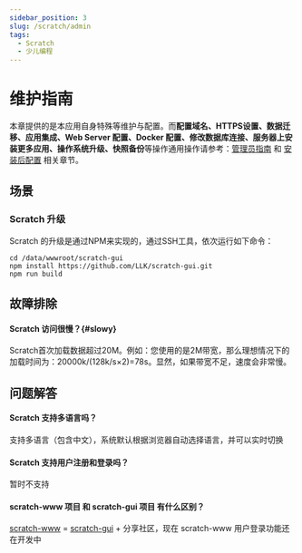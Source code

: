 ```yaml
---
sidebar_position: 3
slug: /scratch/admin
tags:
  - Scratch
  - 少儿编程
---
```


# 维护指南

本章提供的是本应用自身特殊等维护与配置。而**配置域名、HTTPS设置、数据迁移、应用集成、Web Server 配置、Docker 配置、修改数据库连接、服务器上安装更多应用、操作系统升级、快照备份**等操作通用操作请参考：[管理员指南](../administrator) 和 [安装后配置](../install/setup) 相关章节。

## 场景

### Scratch 升级

Scratch 的升级是通过NPM来实现的，通过SSH工具，依次运行如下命令：

```
cd /data/wwwroot/scratch-gui
npm install https://github.com/LLK/scratch-gui.git
npm run build

```

## 故障排除

#### Scratch 访问很慢？{#slowy}

Scratch首次加载数据超过20M。例如：您使用的是2M带宽，那么理想情况下的加载时间为：20000k/(128k/s×2)=78s。显然，如果带宽不足，速度会非常慢。

## 问题解答

#### Scratch 支持多语言吗？

支持多语言（包含中文），系统默认根据浏览器自动选择语言，并可以实时切换 

#### Scratch 支持用户注册和登录吗？

暂时不支持

#### scratch-www 项目 和 scratch-gui 项目 有什么区别？

[scratch-www](https://github.com/LLK/scratch-www)  = [scratch-gui](https://github.com/LLK/scratch-gui)  + 分享社区，现在 scratch-www 用户登录功能还在开发中
